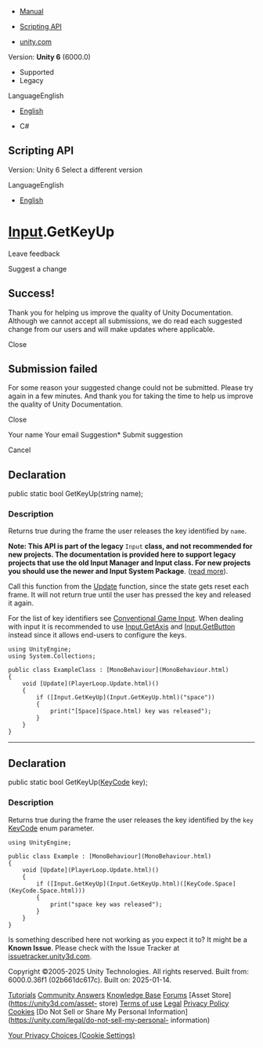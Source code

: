 [ ]()

  * [Manual](../Manual/index.html)
  * [Scripting API](../ScriptReference/index.html)

  * [unity.com](https://unity.com/)

Version: **Unity 6** (6000.0)

  * Supported
  * Legacy

LanguageEnglish

  * [English]()

  * C#

[ ](https://docs.unity3d.com)

## Scripting API

Version: Unity 6 Select a different version

LanguageEnglish

  * [English]()

#  [Input](Input.html).GetKeyUp

Leave feedback

Suggest a change

## Success!

Thank you for helping us improve the quality of Unity Documentation. Although
we cannot accept all submissions, we do read each suggested change from our
users and will make updates where applicable.

Close

## Submission failed

For some reason your suggested change could not be submitted. Please <a>try
again</a> in a few minutes. And thank you for taking the time to help us
improve the quality of Unity Documentation.

Close

Your name Your email Suggestion* Submit suggestion

Cancel

[ ]()

## Declaration

public static bool GetKeyUp(string name);

### Description

Returns true during the frame the user releases the key identified by `name`.

**Note: This API is part of the legacy** `Input` **class, and not recommended
for new projects. The documentation is provided here to support legacy
projects that use the old Input Manager and Input class. For new projects you
should use the newer and Input System Package**. ([read
more](../Manual/Input.html)).  
  
Call this function from the [Update](MonoBehaviour.Update.html) function,
since the state gets reset each frame. It will not return true until the user
has pressed the key and released it again.  
  
For the list of key identifiers see [Conventional Game
Input](../Manual/ConventionalGameInput.html). When dealing with input it is
recommended to use [Input.GetAxis](Input.GetAxis.html) and
[Input.GetButton](Input.GetButton.html) instead since it allows end-users to
configure the keys.

    
    
    using UnityEngine;
    using System.Collections;  
      
    public class ExampleClass : [MonoBehaviour](MonoBehaviour.html)
    {
        void [Update](PlayerLoop.Update.html)()
        {
            if ([Input.GetKeyUp](Input.GetKeyUp.html)("space"))
            {
                print("[Space](Space.html) key was released");
            }
        }
    }
    

* * *

## Declaration

public static bool GetKeyUp([KeyCode](KeyCode.html) key);

### Description

Returns true during the frame the user releases the key identified by the
`key` [KeyCode](KeyCode.html) enum parameter.

    
    
    using UnityEngine;  
      
    public class Example : [MonoBehaviour](MonoBehaviour.html)
    {
        void [Update](PlayerLoop.Update.html)()
        {
            if ([Input.GetKeyUp](Input.GetKeyUp.html)([KeyCode.Space](KeyCode.Space.html)))
            {
                print("space key was released");
            }
        }
    }
    

Is something described here not working as you expect it to? It might be a
**Known Issue**. Please check with the Issue Tracker at
[issuetracker.unity3d.com](https://issuetracker.unity3d.com).

Copyright ©2005-2025 Unity Technologies. All rights reserved. Built from:
6000.0.36f1 (02b661dc617c). Built on: 2025-01-14.

[Tutorials](https://unity3d.com/learn) [Community
Answers](https://answers.unity3d.com) [Knowledge
Base](https://support.unity3d.com/hc/en-us)
[Forums](https://forum.unity3d.com) [Asset Store](https://unity3d.com/asset-
store) [Terms of use](https://docs.unity3d.com/Manual/TermsOfUse.html)
[Legal](https://unity.com/legal) [Privacy
Policy](https://unity.com/legal/privacy-policy)
[Cookies](https://unity.com/legal/cookie-policy) [Do Not Sell or Share My
Personal Information](https://unity.com/legal/do-not-sell-my-personal-
information)

[Your Privacy Choices (Cookie Settings)](javascript:void\(0\);)

